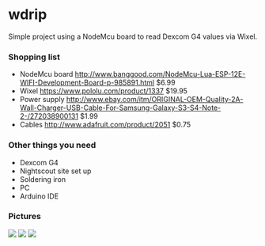 # wdrip

Simple project using a NodeMcu board to read Dexcom G4 values via Wixel.

### Shopping list

- NodeMcu board http://www.banggood.com/NodeMcu-Lua-ESP-12E-WIFI-Development-Board-p-985891.html $6.99
- Wixel https://www.pololu.com/product/1337 $19.95
- Power supply http://www.ebay.com/itm/ORIGINAL-OEM-Quality-2A-Wall-Charger-USB-Cable-For-Samsung-Galaxy-S3-S4-Note-2-/272038900131 $1.99
- Cables http://www.adafruit.com/product/2051 $0.75

### Other things you need

- Dexcom G4
- Nightscout site set up
- Soldering iron
- PC
- Arduino IDE

### Pictures

![](https://raw.githubusercontent.com/skjelland/wdrip/master/img/nodemcu%2Bwixel.png)
![](https://raw.githubusercontent.com/skjelland/wdrip/master/img/IMAG2965.jpg)
![](https://raw.githubusercontent.com/skjelland/wdrip/master/img/IMAG2966.jpg)

